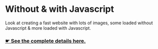 # Without & with Javascript

Look at creating a fast website with lots of images, some loaded without Javascript & more loaded with Javascript.

### [☛ See the complete details here.](http://learn-the-web.algonquindesign.ca/courses/web-dev-5/without-with-javascript/)

